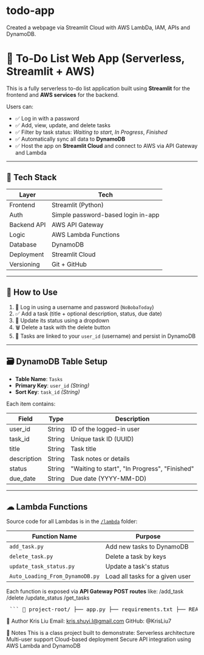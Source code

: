 # todo-app
Created a webpage via Streamlit Cloud with AWS LambDa, IAM, APIs and DynamoDB.

# 📝 To-Do List Web App (Serverless, Streamlit + AWS)
This is a fully serverless to-do list application built using **Streamlit** for the frontend and **AWS services** for the backend.

Users can:
- ✅ Log in with a password
- ✅ Add, view, update, and delete tasks
- ✅ Filter by task status: *Waiting to start*, *In Progress*, *Finished*
- ✅ Automatically sync all data to **DynamoDB**
- ✅ Host the app on **Streamlit Cloud** and connect to AWS via API Gateway and Lambda

---

## 🔧 Tech Stack

| Layer       | Tech                  |
|-------------|------------------------|
| Frontend    | Streamlit (Python)     |
| Auth        | Simple password-based login in-app |
| Backend API | AWS API Gateway        |
| Logic       | AWS Lambda Functions   |
| Database    | DynamoDB               |
| Deployment  | Streamlit Cloud        |
| Versioning  | Git + GitHub           |

---

## 🚀 How to Use

1. 🧠 Log in using a username and password (`NoBobaToday`)
2. ✅ Add a task (title + optional description, status, due date)
3. 🔄 Update its status using a dropdown
4. 🗑 Delete a task with the delete button
5. 🔐 Tasks are linked to your `user_id` (username) and persist in DynamoDB

---

## 🗃 DynamoDB Table Setup
- **Table Name**: `Tasks`
- **Primary Key**: `user_id` *(String)*
- **Sort Key**: `task_id` *(String)*

Each item contains:

| Field        | Type     | Description                  |
|--------------|----------|------------------------------|
| user_id      | String   | ID of the logged-in user     |
| task_id      | String   | Unique task ID (UUID)        |
| title        | String   | Task title                   |
| description  | String   | Task notes or details        |
| status       | String   | "Waiting to start", "In Progress", "Finished" |
| due_date     | String   | Due date (YYYY-MM-DD)        |

---

## ☁ Lambda Functions

Source code for all Lambdas is in the [`/lambda`](lambda/) folder:

| Function Name              | Purpose                     |
|---------------------------|-----------------------------|
| `add_task.py`             | Add new tasks to DynamoDB   |
| `delete_task.py`          | Delete a task by keys       |
| `update_task_status.py`   | Update a task's status      |
| `Auto_Loading_From_DynamoDB.py` | Load all tasks for a given user |

Each function is exposed via **API Gateway POST routes** like:
/add_task /delete /update_status /get_tasks

<pre> ``` 📁 project-root/ ├── app.py ├── requirements.txt ├── README.md └── lambda/ ├── add_task.py ├── delete_task.py ├── update_task_status.py └── Auto_Loading_From_DynamoDB.py ``` </pre>

👤 Author
Kris Liu
Email: kris.shuyi.l@gmail.com
GitHub: @KrisLiu7

📌 Notes
This is a class project built to demonstrate:
Serverless architecture
Multi-user support
Cloud-based deployment
Secure API integration using AWS Lambda and DynamoDB
